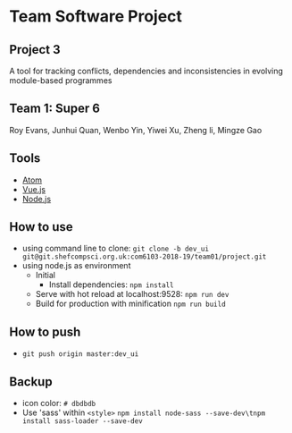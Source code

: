 # Team Software Project
## Project 3
A tool for tracking conflicts, dependencies and inconsistencies in evolving module-based programmes
## Team 1: Super 6
Roy Evans, Junhui Quan, Wenbo Yin, Yiwei Xu, Zheng li, Mingze Gao
## Tools
- [Atom](https://atom.io/)
- [Vue.js](https://vuejs.org/)
- [Node.js](https://nodejs.org/)
## How to use
- using command line to clone:
  `git clone -b dev_ui git@git.shefcompsci.org.uk:com6103-2018-19/team01/project.git`
- using node.js as environment
  - Initial
    - Install dependencies:
      `npm install`
  - Serve with hot reload at localhost:9528:
    `npm run dev`
  - Build for production with minification
    `npm run build`
## How to push
- `git push origin master:dev_ui`
## Backup
- icon color: `# dbdbdb`
- Use 'sass' within `<style>`
  ```npm install node-sass --save-dev\tnpm install sass-loader --save-dev```
